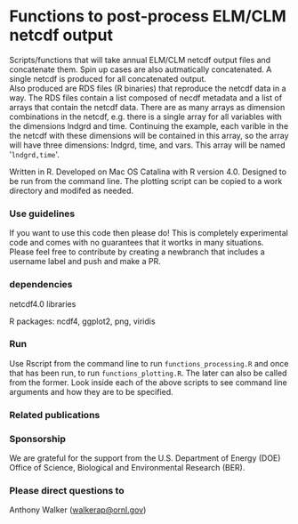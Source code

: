 # Functions to post-process ELM/CLM netcdf output # 

Scripts/functions that will take annual ELM/CLM netcdf output files and concatenate them.
Spin up cases are also autmatically concatenated.
A single netcdf is produced for all concatenated output.  
Also produced are RDS files (R binaries) that reproduce the netcdf data in a way. 
The RDS files contain a list composed of necdf metadata and a list of arrays that contain the netcdf data.
There are as many arrays as dimension combinations in the netcdf, e.g. there is a single array for all variables with the dimensions lndgrd and time.
Continuing the example, each varible in the the netcdf with these dimensions will be contained in this array, so the array will have three dimensions: lndgrd, time, and vars.
This array will be named '`lndgrd,time`'.   
  

Written in R. 
Developed on Mac OS Catalina with R version 4.0.
Designed to be run from the command line. The plotting script can be copied to a work directory and modifed as needed.  



### Use guidelines ### 

If you want to use this code then please do! 
This is completely experimental code and comes with no guarantees that it wortks in many situations. 
Please feel free to contribute by creating a newbranch that includes a username label and push and make a PR.  


### dependencies ###

netcdf4.0 libraries

R packages: ncdf4, ggplot2, png, viridis 

### Run ###

Use Rscript from the command line to run `functions_processing.R` and once that has been run, to run `functions_plotting.R`. The later can also be called from the former.
Look inside each of the above scripts to see command line arguments and how they are to be specified.  
 


### Related publications ###

### Sponsorship ###

We are grateful for the support from the U.S. Department of Energy (DOE) Office of Science, Biological and Environmental Research (BER). 

### Please direct questions to ###

Anthony Walker (walkerap@ornl.gov)



<!-- END -->
